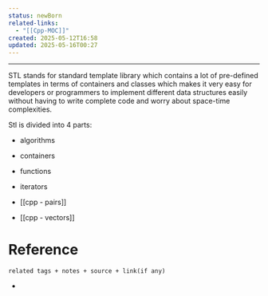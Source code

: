 ```yaml
---
status: newBorn
related-links:
  - "[[Cpp-MOC]]"
created: 2025-05-12T16:58
updated: 2025-05-16T00:27
---
```

---

STL stands for standard template library which contains a lot of pre-defined templates in terms of containers and classes which makes it very easy for developers or programmers to implement different data structures easily without having to write complete code and worry about space-time complexities.

Stl is divided into 4 parts:

- algorithms
- containers
- functions
- iterators

- [[cpp - pairs]]
- [[cpp - vectors]]

# Reference
`related tags + notes + source + link(if any)`
 

- 